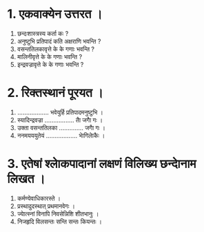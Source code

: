 # 1. एकवाक्येन उत्तरत ।
1. छन्दःशास्त्रस्य कर्ता कः ?
2. अनुष्टुभि प्रतिपादं कति अक्षराणि भवन्ति ?
3. वसन्ततिलकावृत्ते के के गणाः भवन्ति ?
4. मालिनीवृत्ते के के गणाः भवन्ति ?
5. इन्द्रवज्रावृत्ते के के गणाः भवन्ति ?
# 2. रिक्तस्थानं पूरयत ।
1. .................. भवेयुर्हि प्रतिपादमनुष्टुभि ।
2. स्यादिन्द्रवज्रा ................. ताै जगाै गः ।
3. उक्ता वसन्ततिलका .............. जगाै गः ।
4. ननमयययुतेयं .................. भाेगिलाेकैः ।
# 3. एतेषां श्लाेकपादानां लक्षणं विलिख्य छन्दाेनाम लिखत ।
1. कर्मण्येवाधिकारस्ते ।
2. प्रस्थादुदस्थात् प्रथमानवेगः ।
3. ज्याेत्स्नां विनापि निवसेन्निशि शीतभानुः ।
4. निजहृदि विलसन्तः सन्ति सन्तः कियन्तः ।
